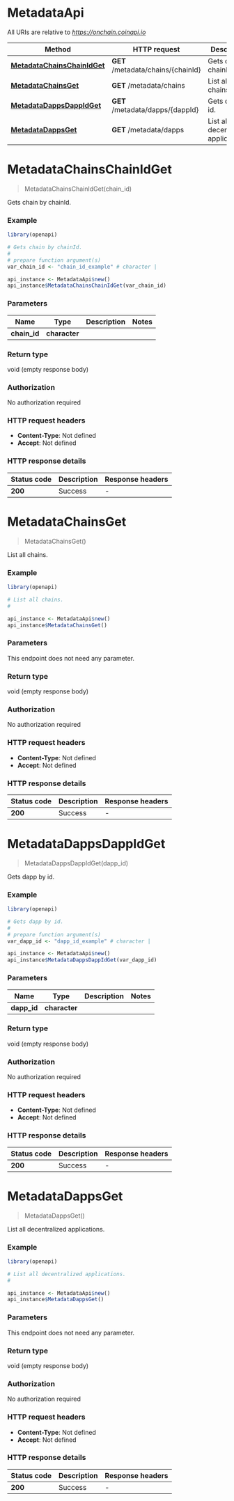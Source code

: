 # MetadataApi

All URIs are relative to *https://onchain.coinapi.io*

Method | HTTP request | Description
------------- | ------------- | -------------
[**MetadataChainsChainIdGet**](MetadataApi.md#MetadataChainsChainIdGet) | **GET** /metadata/chains/{chainId} | Gets chain by chainId.
[**MetadataChainsGet**](MetadataApi.md#MetadataChainsGet) | **GET** /metadata/chains | List all chains.
[**MetadataDappsDappIdGet**](MetadataApi.md#MetadataDappsDappIdGet) | **GET** /metadata/dapps/{dappId} | Gets dapp by id.
[**MetadataDappsGet**](MetadataApi.md#MetadataDappsGet) | **GET** /metadata/dapps | List all decentralized applications.


# **MetadataChainsChainIdGet**
> MetadataChainsChainIdGet(chain_id)

Gets chain by chainId.

### Example
```R
library(openapi)

# Gets chain by chainId.
#
# prepare function argument(s)
var_chain_id <- "chain_id_example" # character | 

api_instance <- MetadataApi$new()
api_instance$MetadataChainsChainIdGet(var_chain_id)
```

### Parameters

Name | Type | Description  | Notes
------------- | ------------- | ------------- | -------------
 **chain_id** | **character**|  | 

### Return type

void (empty response body)

### Authorization

No authorization required

### HTTP request headers

 - **Content-Type**: Not defined
 - **Accept**: Not defined

### HTTP response details
| Status code | Description | Response headers |
|-------------|-------------|------------------|
| **200** | Success |  -  |

# **MetadataChainsGet**
> MetadataChainsGet()

List all chains.

### Example
```R
library(openapi)

# List all chains.
#

api_instance <- MetadataApi$new()
api_instance$MetadataChainsGet()
```

### Parameters
This endpoint does not need any parameter.

### Return type

void (empty response body)

### Authorization

No authorization required

### HTTP request headers

 - **Content-Type**: Not defined
 - **Accept**: Not defined

### HTTP response details
| Status code | Description | Response headers |
|-------------|-------------|------------------|
| **200** | Success |  -  |

# **MetadataDappsDappIdGet**
> MetadataDappsDappIdGet(dapp_id)

Gets dapp by id.

### Example
```R
library(openapi)

# Gets dapp by id.
#
# prepare function argument(s)
var_dapp_id <- "dapp_id_example" # character | 

api_instance <- MetadataApi$new()
api_instance$MetadataDappsDappIdGet(var_dapp_id)
```

### Parameters

Name | Type | Description  | Notes
------------- | ------------- | ------------- | -------------
 **dapp_id** | **character**|  | 

### Return type

void (empty response body)

### Authorization

No authorization required

### HTTP request headers

 - **Content-Type**: Not defined
 - **Accept**: Not defined

### HTTP response details
| Status code | Description | Response headers |
|-------------|-------------|------------------|
| **200** | Success |  -  |

# **MetadataDappsGet**
> MetadataDappsGet()

List all decentralized applications.

### Example
```R
library(openapi)

# List all decentralized applications.
#

api_instance <- MetadataApi$new()
api_instance$MetadataDappsGet()
```

### Parameters
This endpoint does not need any parameter.

### Return type

void (empty response body)

### Authorization

No authorization required

### HTTP request headers

 - **Content-Type**: Not defined
 - **Accept**: Not defined

### HTTP response details
| Status code | Description | Response headers |
|-------------|-------------|------------------|
| **200** | Success |  -  |

